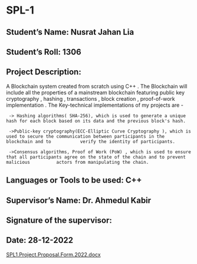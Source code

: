# SPL-1
## Student’s Name: Nusrat Jahan Lia


## Student’s Roll: 1306                               


## Project Description:

A Blockchain system created from scratch using C++ . The Blockchain will include all the properties of a mainstream blockchain featuring public key cryptography , hashing , transactions , block creation , proof-of-work implementation . The Key-technical implementations of my projects are -

     -> Hashing algorithms( SHA-256), which is used to generate a unique hash for each block based on its data and the previous block's hash.

     ->Public-key cryptography(ECC-Elliptic Curve Cryptography ), which is used to secure the communication between participants in the blockchain and to           verify the identity of participants.

     ->Consensus algorithms, Proof of Work (PoW) , which is used to ensure that all participants agree on the state of the chain and to prevent malicious          actors from manipulating the chain.



## Languages or Tools to be used: C++

## Supervisor’s Name: Dr. Ahmedul Kabir

## Signature of the supervisor:
## Date: 28-12-2022

[SPL1.Project.Proposal.Form.2022.docx](https://github.com/NusRAT-LiA/SPL-1/files/10327875/SPL1.Project.Proposal.Form.2022.docx)


